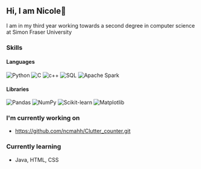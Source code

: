 ## Hi, I am Nicole👋

I am in my third year working towards a second degree in computer science at Simon Fraser University 

### Skills
#### Languages
<div>
  <img src="https://img.shields.io/badge/Python-3776AB?style=for-the-badge&logo=python&logoColor=white" alt="Python" />
  <img src="https://img.shields.io/badge/C-A8B9CC?style=for-the-badge&logo=c&logoColor=white" alt="C" />
  <img src="https://img.shields.io/badge/-C++-blue?logo=cplusplus" alt="c++"/>
  <img src="https://img.shields.io/badge/SQL-4479A1?style=for-the-badge&logo=postgresql&logoColor=white" alt="SQL" />
  <img src="https://img.shields.io/badge/Apache_Spark-E25A1C?style=for-the-badge&logo=apachespark&logoColor=white" alt="Apache Spark" />
</div>


#### Libraries
<div>
  <img src="https://img.shields.io/badge/Pandas-150458?style=for-the-badge&logo=pandas&logoColor=white" alt="Pandas" />
  <img src="https://img.shields.io/badge/NumPy-013243?style=for-the-badge&logo=numpy&logoColor=white" alt="NumPy" />
  <img src="https://img.shields.io/badge/Scikit--learn-F7931E?style=for-the-badge&logo=scikit-learn&logoColor=white" alt="Scikit-learn" />
  <img src="https://img.shields.io/badge/Matplotlib-3776AB?style=for-the-badge&logo=python&logoColor=white" alt="Matplotlib" />
</div>


### I'm currently working on
- https://github.com/ncmahh/Clutter_counter.git

### Currently learning
- Java, HTML, CSS

